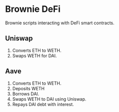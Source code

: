 # Brownie DeFi
Brownie scripts interacting with DeFi smart contracts.

## Uniswap
1. Converts ETH to WETH.
2. Swaps WETH for DAI.

## Aave
1. Converts ETH to WETH.
2. Deposits WETH
3. Borrows DAI.
4. Swaps WETH to DAI using Uniswap.
5. Repays DAI debt with interest.